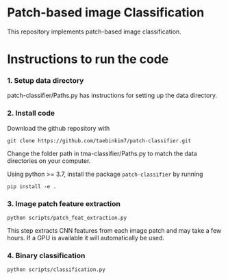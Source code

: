 # Patch-based image Classification

This repository implements patch-based image classification.

# Instructions to run the code

### 1. Setup data directory

patch-classifier/Paths.py has instructions for setting up the data directory.

### 2. Install code

Download the github repository with
```
git clone https://github.com/taebinkim7/patch-classifier.git
```
Change the folder path in tma-classifier/Paths.py to match the data directories on your computer.

Using python >= 3.7, install the package `patch-classifier` by running
```
pip install -e .
```

### 3. Image patch feature extraction

```
python scripts/patch_feat_extraction.py
```

This step extracts CNN features from each image patch and may take a few hours. If a GPU is available it will automatically be used.

### 4. Binary classification

```
python scripts/classification.py
```
